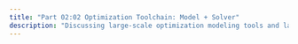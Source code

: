 ```yaml
---
title: "Part 02:02 Optimization Toolchain: Model + Solver"
description: "Discussing large-scale optimization modeling tools and languages and their accompanying linear and nonlinear solvers."
---
```


